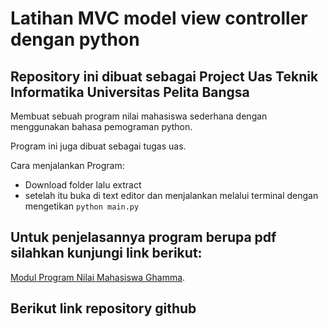# Latihan MVC model view controller dengan python

## Repository ini dibuat sebagai Project Uas Teknik Informatika Universitas Pelita Bangsa 

Membuat sebuah program nilai mahasiswa sederhana dengan menggunakan bahasa pemograman python.

Program ini juga dibuat sebagai tugas uas.

Cara menjalankan Program:

- Download folder lalu extract
- setelah itu buka di text editor dan menjalankan melalui terminal dengan mengetikan `python main.py`

## Untuk penjelasannya program berupa pdf silahkan kunjungi link berikut:

  [Modul Program Nilai Mahasiswa Ghamma](https://drive.google.com/open?id=1C5TjkVcA9QPsUd5Hgi1aiT4bUSDjbAkw&authuser=prmanaputra75%40gmail.com&usp=drive_fs).
  
## Berikut link repository github

